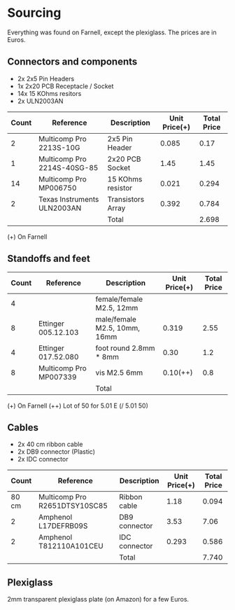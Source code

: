 # Sourcing

Everything was found on Farnell, except the plexiglass.  The prices
are in Euros.

## Connectors and components

- 2x 2x5  Pin Headers
- 1x 2x20 PCB Receptacle / Socket
- 14x 15 KOhms resitors
- 2x ULN2003AN

| Count | Reference                   | Description       | Unit Price(+) | Total Price |
|-------|-----------------------------|-------------------|---------------|-------------|
| 2     | Multicomp Pro 2213S-10G     | 2x5 Pin Header    | 0.085         | 0.17        |
| 1     | Multicomp Pro 2214S-40SG-85 | 2x20 PCB Socket   | 1.45          | 1.45        |
| 14    | Multicomp Pro MP006750      | 15 KOhms resistor | 0.021         | 0.294       |
| 2     | Texas Instruments ULN2003AN | Transistors Array | 0.392         | 0.784       |
|       |                             | Total             |               | 2.698       |

(+) On Farnell

## Standoffs and feet

| Count | Reference              | Description                  | Unit Price(+) | Total Price |
|-------|------------------------|------------------------------|---------------|-------------|
| 4     |                        | female/female M2.5, 12mm     |               |             |
| 8     | Ettinger 005.12.103    | male/female M2.5, 10mm, 16mm | 0.319         | 2.55        |
| 4     | Ettinger 017.52.080    | foot round 2.8mm * 8mm       | 0.30          | 1.2         |
| 8     | Multicomp Pro MP007339 | vis M2.5 6mm                 | 0.10(++)      | 0.8         |
|       |                        | Total                        |               |             |

(+) On Farnell
(++) Lot of 50 for 5.01 E (/ 5.01 50)

## Cables

- 2x 40 cm ribbon cable
- 2x DB9 connector (Plastic)
- 2x IDC connector

| Count | Reference                     | Description   | Unit Price(+) | Total Price |
|-------|-------------------------------|---------------|---------------|-------------|
| 80 cm | Multicomp Pro R2651DTSY10SC85 | Ribbon cable  | 1.18          | 0.094       |
| 2     | Amphenol L17DEFRB09S          | DB9 connector | 3.53          | 7.06        |
| 2     | Amphenol T812110A101CEU       | IDC connector | 0.293         | 0.586       |
|       |                               | Total         |               | 7.740       |

## Plexiglass

2mm transparent plexiglass plate (on Amazon) for a few Euros.
